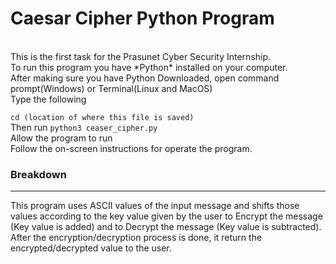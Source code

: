 # Caesar Cipher Python Program
<br>
This is the first task for the Prasunet Cyber Security Internship.
<br>
To run this program you have *Python* installed on your computer.
<br>
After making sure you have Python Downloaded, open command prompt(Windows) or Terminal(Linux and MacOS)
<br>
Type the following
  
  `cd (location of where this file is saved)`
<br>
Then run
  `python3 ceaser_cipher.py`
<br>
Allow the program to run
<br>
Follow the on-screen instructions for operate the program.

### **Breakdown** <br>
---
This program uses ASCII values of the input message and shifts those values according to the key value given by the user to Encrypt the message (Key value is added) and to Decrypt the message (Key value is subtracted).
After the encryption/decryption process is done, it return the encrypted/decrypted value to the user.
